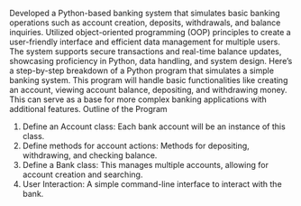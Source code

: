 Developed a Python-based banking system that simulates basic banking operations such as account creation, deposits, withdrawals, and balance inquiries. Utilized object-oriented programming (OOP) principles to create a user-friendly interface and efficient data management for multiple users. The system supports secure transactions and real-time balance updates, showcasing proficiency in Python, data handling, and system design.
Here’s a step-by-step breakdown of a Python program that simulates a simple banking system. This program will handle basic functionalities like creating an account, viewing account balance, depositing, and withdrawing money. This can serve as a base for more complex banking applications with additional features.
Outline of the Program
1. Define an Account class: Each bank account will be an instance of this class.
2. Define methods for account actions: Methods for depositing, withdrawing, and checking balance.
3. Define a Bank class: This manages multiple accounts, allowing for account creation and searching.
4. User Interaction: A simple command-line interface to interact with the bank.
